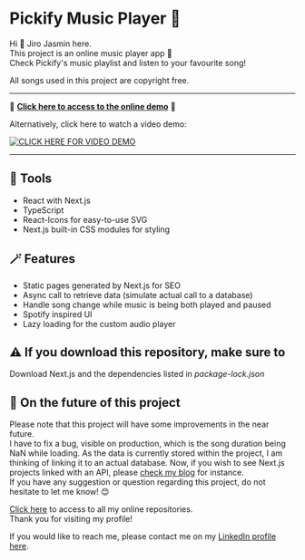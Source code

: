 # Pickify Music Player 🎵 

Hi 👋 Jiro Jasmin here.  
This project is an online music player app 🎵  
Check Pickify's music playlist and listen to your favourite song!  
  
All songs used in this project are copyright free.

---  
  
🚀 **[Click here to access to the online demo](https://pickify.vercel.app/)** 🚀  
   
Alternatively, click here to watch a video demo:  
 
[![CLICK HERE FOR VIDEO DEMO](https://img.youtube.com/vi/YhD31XVDDns/0.jpg)](https://youtu.be/YhD31XVDDns)
  
---

## 🔧 Tools

- React with Next.js
- TypeScript
- React-Icons for easy-to-use SVG
- Next.js built-in CSS modules for styling

## 🪄 Features

- Static pages generated by Next.js for SEO
- Async call to retrieve data (simulate actual call to a database)
- Handle song change while music is being both played and paused
- Spotify inspired UI
- Lazy loading for the custom audio player

## ⚠️ If you download this repository, make sure to  

Download Next.js and the dependencies listed in *package-lock.json*

## 🔮 On the future of this project  
  
Please note that this project will have some improvements in the near future.  
I have to fix a bug, visible on production, which is the song duration being NaN while loading. 
As the data is currently stored within the project, I am thinking of linking it to an actual database. Now, if you wish to see Next.js projects linked with an API, please [check my blog](https://github.com/jiro-jasmin/Blog) for instance.  
If you have any suggestion or question regarding this project, do not hesitate to let me know! 😊  

[Click here](https://github.com/jiro-jasmin?tab=repositories) to access to all my online repositories.  
Thank you for visiting my profile!  

If you would like to reach me, please contact me on my [LinkedIn profile here](https://www.linkedin.com/in/jiro-jasmin).

